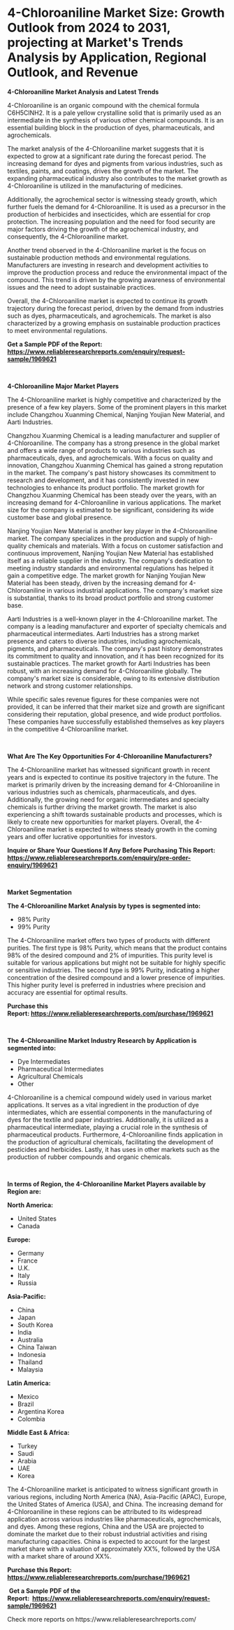 <p><h1>4-Chloroaniline Market Size: Growth Outlook from 2024 to 2031, projecting at Market's Trends Analysis by Application, Regional Outlook, and Revenue</h1></p><p><strong>4-Chloroaniline Market Analysis and Latest Trends</strong></p>
<p><p>4-Chloroaniline is an organic compound with the chemical formula C6H5ClNH2. It is a pale yellow crystalline solid that is primarily used as an intermediate in the synthesis of various other chemical compounds. It is an essential building block in the production of dyes, pharmaceuticals, and agrochemicals.</p><p>The market analysis of the 4-Chloroaniline market suggests that it is expected to grow at a significant rate during the forecast period. The increasing demand for dyes and pigments from various industries, such as textiles, paints, and coatings, drives the growth of the market. The expanding pharmaceutical industry also contributes to the market growth as 4-Chloroaniline is utilized in the manufacturing of medicines.</p><p>Additionally, the agrochemical sector is witnessing steady growth, which further fuels the demand for 4-Chloroaniline. It is used as a precursor in the production of herbicides and insecticides, which are essential for crop protection. The increasing population and the need for food security are major factors driving the growth of the agrochemical industry, and consequently, the 4-Chloroaniline market.</p><p>Another trend observed in the 4-Chloroaniline market is the focus on sustainable production methods and environmental regulations. Manufacturers are investing in research and development activities to improve the production process and reduce the environmental impact of the compound. This trend is driven by the growing awareness of environmental issues and the need to adopt sustainable practices.</p><p>Overall, the 4-Chloroaniline market is expected to continue its growth trajectory during the forecast period, driven by the demand from industries such as dyes, pharmaceuticals, and agrochemicals. The market is also characterized by a growing emphasis on sustainable production practices to meet environmental regulations.</p></p>
<p><strong>Get a Sample PDF of the Report:&nbsp; <a href="https://www.reliableresearchreports.com/enquiry/request-sample/1969621">https://www.reliableresearchreports.com/enquiry/request-sample/1969621</a></strong></p>
<p>&nbsp;</p>
<p><strong>4-Chloroaniline Major Market Players</strong></p>
<p><p>The 4-Chloroaniline market is highly competitive and characterized by the presence of a few key players. Some of the prominent players in this market include Changzhou Xuanming Chemical, Nanjing Youjian New Material, and Aarti Industries. </p><p>Changzhou Xuanming Chemical is a leading manufacturer and supplier of 4-Chloroaniline. The company has a strong presence in the global market and offers a wide range of products to various industries such as pharmaceuticals, dyes, and agrochemicals. With a focus on quality and innovation, Changzhou Xuanming Chemical has gained a strong reputation in the market. The company's past history showcases its commitment to research and development, and it has consistently invested in new technologies to enhance its product portfolio. The market growth for Changzhou Xuanming Chemical has been steady over the years, with an increasing demand for 4-Chloroaniline in various applications. The market size for the company is estimated to be significant, considering its wide customer base and global presence.</p><p>Nanjing Youjian New Material is another key player in the 4-Chloroaniline market. The company specializes in the production and supply of high-quality chemicals and materials. With a focus on customer satisfaction and continuous improvement, Nanjing Youjian New Material has established itself as a reliable supplier in the industry. The company's dedication to meeting industry standards and environmental regulations has helped it gain a competitive edge. The market growth for Nanjing Youjian New Material has been steady, driven by the increasing demand for 4-Chloroaniline in various industrial applications. The company's market size is substantial, thanks to its broad product portfolio and strong customer base.</p><p>Aarti Industries is a well-known player in the 4-Chloroaniline market. The company is a leading manufacturer and exporter of specialty chemicals and pharmaceutical intermediates. Aarti Industries has a strong market presence and caters to diverse industries, including agrochemicals, pigments, and pharmaceuticals. The company's past history demonstrates its commitment to quality and innovation, and it has been recognized for its sustainable practices. The market growth for Aarti Industries has been robust, with an increasing demand for 4-Chloroaniline globally. The company's market size is considerable, owing to its extensive distribution network and strong customer relationships.</p><p>While specific sales revenue figures for these companies were not provided, it can be inferred that their market size and growth are significant considering their reputation, global presence, and wide product portfolios. These companies have successfully established themselves as key players in the competitive 4-Chloroaniline market.</p></p>
<p>&nbsp;</p>
<p><strong>What Are The Key Opportunities For 4-Chloroaniline Manufacturers?</strong></p>
<p><p>The 4-Chloroaniline market has witnessed significant growth in recent years and is expected to continue its positive trajectory in the future. The market is primarily driven by the increasing demand for 4-Chloroaniline in various industries such as chemicals, pharmaceuticals, and dyes. Additionally, the growing need for organic intermediates and specialty chemicals is further driving the market growth. The market is also experiencing a shift towards sustainable products and processes, which is likely to create new opportunities for market players. Overall, the 4-Chloroaniline market is expected to witness steady growth in the coming years and offer lucrative opportunities for investors.</p></p>
<p><strong>Inquire or Share Your Questions If Any Before Purchasing This Report: <a href="https://www.reliableresearchreports.com/enquiry/pre-order-enquiry/1969621">https://www.reliableresearchreports.com/enquiry/pre-order-enquiry/1969621</a></strong></p>
<p>&nbsp;</p>
<p><strong>Market Segmentation</strong></p>
<p><strong>The 4-Chloroaniline Market Analysis by types is segmented into:</strong></p>
<p><ul><li>98% Purity</li><li>99% Purity</li></ul></p>
<p><p>The 4-Chloroaniline market offers two types of products with different purities. The first type is 98% Purity, which means that the product contains 98% of the desired compound and 2% of impurities. This purity level is suitable for various applications but might not be suitable for highly specific or sensitive industries. The second type is 99% Purity, indicating a higher concentration of the desired compound and a lower presence of impurities. This higher purity level is preferred in industries where precision and accuracy are essential for optimal results.</p></p>
<p><strong>Purchase this Report:&nbsp;<a href="https://www.reliableresearchreports.com/purchase/1969621">https://www.reliableresearchreports.com/purchase/1969621</a></strong></p>
<p>&nbsp;</p>
<p><strong>The 4-Chloroaniline Market Industry Research by Application is segmented into:</strong></p>
<p><ul><li>Dye Intermediates</li><li>Pharmaceutical Intermediates</li><li>Agricultural Chemicals</li><li>Other</li></ul></p>
<p><p>4-Chloroaniline is a chemical compound widely used in various market applications. It serves as a vital ingredient in the production of dye intermediates, which are essential components in the manufacturing of dyes for the textile and paper industries. Additionally, it is utilized as a pharmaceutical intermediate, playing a crucial role in the synthesis of pharmaceutical products. Furthermore, 4-Chloroaniline finds application in the production of agricultural chemicals, facilitating the development of pesticides and herbicides. Lastly, it has uses in other markets such as the production of rubber compounds and organic chemicals.</p></p>
<p>&nbsp;</p>
<p><strong>In terms of Region, the 4-Chloroaniline Market Players available by Region are:</strong></p>
<p>
    <p> <strong> North America: </strong>
        <ul>
            <li>United States</li>
            <li>Canada</li>
        </ul>
        </p> 
    <p> <strong> Europe: </strong>
        <ul>
            <li>Germany</li>
            <li>France</li>
            <li>U.K.</li>
            <li>Italy</li>
            <li>Russia</li>
        </ul>
        </p> 
    <p> <strong> Asia-Pacific: </strong>
        <ul>
            <li>China</li>
            <li>Japan</li>
            <li>South Korea</li>
            <li>India</li>
            <li>Australia</li>
            <li>China Taiwan</li>
            <li>Indonesia</li>
            <li>Thailand</li>
            <li>Malaysia</li>
        </ul>
        </p> 
    <p> <strong> Latin America: </strong>
        <ul>
            <li>Mexico</li>
            <li>Brazil</li>
            <li>Argentina Korea</li>
            <li>Colombia</li>
        </ul>
        </p> 
    <p> <strong> Middle East & Africa: </strong>
        <ul>
            <li>Turkey</li>
            <li>Saudi</li>
            <li>Arabia</li>
            <li>UAE</li>
            <li>Korea</li>
        </ul>
    </p>
    </p>
<p><p>The 4-Chloroaniline market is anticipated to witness significant growth in various regions, including North America (NA), Asia-Pacific (APAC), Europe, the United States of America (USA), and China. The increasing demand for 4-Chloroaniline in these regions can be attributed to its widespread application across various industries like pharmaceuticals, agrochemicals, and dyes. Among these regions, China and the USA are projected to dominate the market due to their robust industrial activities and rising manufacturing capacities. China is expected to account for the largest market share with a valuation of approximately XX%, followed by the USA with a market share of around XX%.</p></p>
<p><strong>Purchase this Report: <a href="https://www.reliableresearchreports.com/purchase/1969621">https://www.reliableresearchreports.com/purchase/1969621</a></strong></p>
<p>&nbsp;<strong>Get a Sample PDF of the Report:&nbsp;&nbsp;<a href="https://www.reliableresearchreports.com/enquiry/request-sample/1969621">https://www.reliableresearchreports.com/enquiry/request-sample/1969621</a></strong></p>
<p><strong></strong></p>
<p>Check more reports on https://www.reliableresearchreports.com/</p>